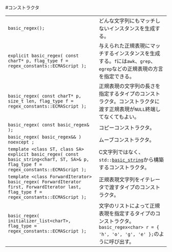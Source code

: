 #コンストラクタ

| | |
|-------------------------------------------------------------------------------------------------------------------------------------------------------------------------------------------------------------------------------------------------------|-------------------------------------------------------------------------------------------------------------------------------------------------------------------------------------------------------------------------------------------------------------------------------------------------------------------------------------------------------|
| `basic_regex();` | どんな文字列にもマッチしないインスタンスを生成する。 |
| `explicit basic_regex( const charT* p, flag_type f = regex_constants::ECMAScript );` | 与えられた正規表現にマッチするインスタンスを生成する。`f`には`awk`、`grep`、`egrep`などの正規表現の方言を指定できる。 |
| `basic_regex( const charT* p, size_t len, flag_type f = regex_constants::ECMAScript );` | 正規表現の文字列の長さを指定するタイプのコンストラクタ。コンストラクタに渡す正規表現が`NULL`終端してなくてもよい。 |
| `basic_regex( const basic_regex& );` | コピーコンストラクタ。 |
| `basic_regex( basic_regex&& ) noexcept ;` | ムーブコンストラクタ。 |
| `template <class ST, class SA>`<br/>`explicit basic_regex( const basic_string<charT, ST, SA>& p, flag_type f = regex_constants::ECMAScript );` | C文字列ではなく、`std::`[`basic_string`](/reference/string/basic_string.md)から構築するコンストラクタ。 |
| `template <class ForwardIterator>`<br/>`basic_regex( ForwardIterator first, ForwardIterator last, flag_type f = regex_constants::ECMAScript );` | 正規表現文字列をイテレータで渡すタイプのコンストラクタ。 |
| `basic_regex( initializer_list<charT>, flag_type = regex_constants::ECMAScript );` | 文字のリストによって正規表現を指定するタイプのコンストラクタ。`basic_regex<char> r = { 'h', 'o', 'g', 'e' };`のように呼び出す。 |





